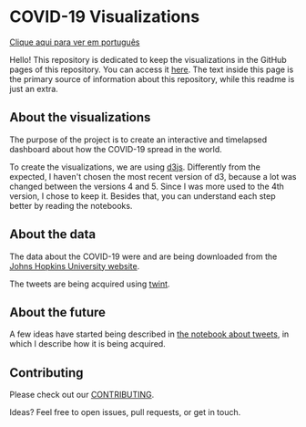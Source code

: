 # COVID-19 Visualizations

[Clique aqui para ver em português](README_EN.md)

Hello! This repository is dedicated to keep the visualizations in the GitHub pages of this repository. You can access it [here](https://juliobguedes.codes/covid). The text inside this page is the primary source of information about this repository, while this readme is just an extra.

## About the visualizations

The purpose of the project is to create an interactive and timelapsed dashboard about how the COVID-19 spread in the world. 

To create the visualizations, we are using [d3js](https://github.com/d3). Differently from the expected, I haven't chosen the most recent version of d3, because a lot was changed between the versions 4 and 5. Since I was more used to the 4th version, I chose to keep it. Besides that, you can understand each step better by reading the notebooks.

## About the data

The data about the COVID-19 were and are being downloaded from the [Johns Hopkins University website](https://data.humdata.org/dataset/novel-coronavirus-2019-ncov-cases).

The tweets are being acquired using [twint](https://github.com/twintproject/twint).

## About the future

A few ideas have started being described in [the notebook about tweets](notebooks/Generating\-\Twitter\Dataset.ipynb), in which I describe how it is being acquired.

## Contributing

Please check out our [CONTRIBUTING](CONTRIBUTING_EN.md).

Ideas? Feel free to open issues, pull requests, or get in touch.
